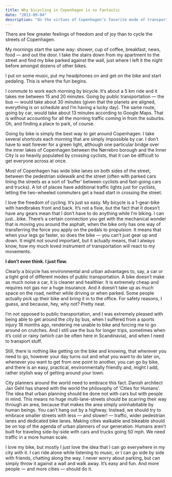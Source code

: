 ```yaml
---
title: Why bicycling in Copenhagen is so fantastic
date: "2013-09-04"
description: "On the virtues of Copenhagen’s favorite mode of transportation"
---
```


There are few greater feelings of freedom and of joy than to cycle the streets of Copenhagen.

My mornings start the same way: shower, cup of coffee, breakfast, news, food — and out the door. I take the stairs down from my apartment to the street and find my bike parked against the wall, just where I left it the night before amongst dozens of other bikes.

I put on some music, put my headphones on and get on the bike and start pedaling. This is where the fun begins.

I commute to work each morning by bicycle. It’s about a 5 km ride and it takes me between 15 and 20 minutes. Going by public transportation — the bus — would take about 30 minutes (given that the planets are aligned, everything is on schedule and I’m having a lucky day). The same route, going by car, would take about 13 minutes according to Google Maps. That is without accounting for all the morning traffic coming in from the suburbs. Oh, and finding a place to park, of course.

Going by bike is simply the best way to get around Copenhagen. I take several shortcuts each morning that are simply impossible by car. I don’t have to wait forever for a green light, although one particular bridge over the inner lakes of Copenhagen between the Nørrebro borough and the Inner City is so heavily populated by crossing cyclists, that it can be difficult to get everyone across at once.

Most of Copenhagen has wide bike lanes on both sides of the street, between the pedestrian sidewalk and the street (often with parked cars lining the streets as a sort of ‘buffer’ between cyclists and fast-going cars and trucks). A lot of places have additional traffic lights just for cyclists, letting the two-wheeled commuters get a head start in crossing the street.

I love the freedom of cycling. It’s just so easy. My bicycle is a 1-gear-bike with handbrakes front and back. It’s not a fixie, but the fact that it doesn’t have any gears mean that I don’t have to do anything while I’m biking. I can just…bike. There’s a certain connection you get with the mechanical wonder that is moving you around the asphalt, when the bike only has one way of transferring the force you apply on the pedals to propulsion. It means that when your legs go faster, so does the bike — you can’t just gear up and down. It might not sound important, but it actually means, that I always know, how my much loved instrument of transportation will react to my movements.

**I don’t even think. I just flow.**

Clearly a bicycle has environmental and urban advantages to, say, a car or a tight grid of different modes of public transportation. A bike doesn’t make as much noise a car, it is cleaner and healthier. It is extremely cheap and requires not gas nor a huge insurance. And it doesn’t take up as much space on the road, neither while driving or when parked. Some people actually pick up their bike and bring it in to the office. For safety reasons, I guess, and because, hey, why not? Pretty neat.

I’m not opposed to public transportation, and I was extremely pleased with being able to get around the city by bus, when I suffered from a sports injury 18 months ago, rendering me unable to bike and forcing me to go around on crutches. And I still use the bus for longer trips, sometimes when it’s cold or rainy (which can be often here in Scandinavia), and when I need to transport stuff.

Still, there is nothing like getting on the bike and knowing, that wherever you need to go, however your day turns out and what you want to do later on, whenever you want to get from one point to another, you can go by bike, and there is an easy, practical, environmentally friendly and, might I add, rather stylish way of getting around your town.

City planners around the world need to embrace this fact. Danish architect Jan Gehl has shared with the world the philosophy of ‘Cities for Humans’. The idea that urban planning should be done not with cars but with people in mind. This means no huge multi-lane-streets should be scarring their way through an area, because that makes the area simply uninhabitable by human beings. You can’t hang out by a highway. Instead, we should try to embrace smaller streets with less — and slower! — traffic, wider pedestrian lanes and dedicated bike lanes. Making cities walkable and bikeable should be on top of the agenda of urban planners of our generation. Humans aren’t built for traveling side-by-side with cars and trucks going 50 mph. We need traffic in a more human scale.

I love my bike, but mostly I just love the idea that I can go everywhere in my city with it. I can ride alone while listening to music, or I can go side by side with friends, chatting along the way. I never worry about parking, but can simply throw it against a wall and walk away. It’s easy and fun. And more people — and more cities — should do it.
